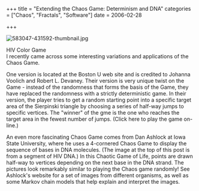 +++
title = "Extending the Chaos Game: Determinism and DNA"
categories = ["Chaos", "Fractals", "Software"]
date = 2006-02-28


+++

<img alt="583047-431592-thumbnail.jpg" src="https://www.fractalog.com/jpg/583047-431592-thumbnail.jpg" />

 HIV Color Game  
I recently came across some interesting variations and applications of the Chaos Game. 
  
 One version is located at the Boston U web site and is credited to Johanna Voolich and Robert L. Devaney. Their version is very unique twist on the Game - instead of the randomness that forms the basis of the Game, they have replaced the randomness with a strictly deterministic game. In their version, the player tries to get a random starting point into a specific target area of the Sierpinski triangle by choosing a series of half-way jumps to specific vertices. The &quot;winner&quot; of the gme is the one who reaches the target area in the fewest number of jumps. (Click here to play the game on-line.)
 
 An even more fascinating Chaos Game comes from Dan Ashlock at Iowa State University, where he uses a 4-cornered Chaos Game to display the sequence of bases in DNA molecules. (The image at the top of this post is from a segment of HIV DNA.) In this Chaotic Game of Life, points are drawn half-way to vertices depending on the next base in the DNA strand. The pictures look remarkably similar to playing the Chaos game randomly! See Ashlock's website for a set of images from different organisms, as well as some Markov chain models that help explain and interpret the images. 
